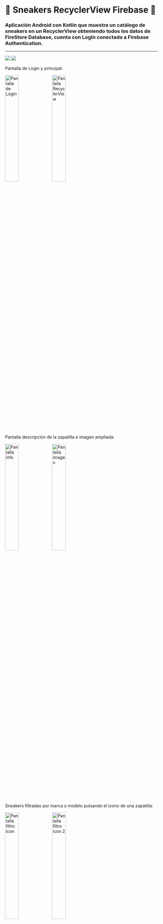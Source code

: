 <h1>👟 Sneakers RecyclerView Firebase 📱</h1>

<h3>Aplicación Android con Kotlin que muestra un catálogo de sneakers en un RecyclerView obteniendo todos los datos de FireStore Database,
cuenta con LogIn conectado a Firebase Authentication.</h3>
<hr>
<p align="left">
  <img src="https://img.shields.io/badge/Kotlin-1.7.20-blueviolet">
  <img src="https://img.shields.io/badge/Android%20Studio-2021.3.1-blue">
  
</p>
<p>Pantalla de Login y principal:</p>
<p>
  <img src="https://user-images.githubusercontent.com/95143980/213590087-d8b2ea1c-4ed9-4140-9675-b6c15d5611fd.JPG" style="heigth: 50%; width: 30%" alt="Pantalla de Login">
  <img src="https://user-images.githubusercontent.com/95143980/213590780-ecfb63f6-5b83-4012-86bb-00ecf11d2eb7.JPG" style="heigth: 50%; width: 30%" alt="Pantalla RecyclerView">
</p>
<p>Pantalla descripción de la zapatilla e imagen ampliada:</p>
<p>
  <img src="https://user-images.githubusercontent.com/95143980/213590920-0dd2c4b6-0fbc-41d9-b4a8-ac154d796873.JPG" style="heigth: 50%; width: 30%" alt="Pantalla info">
  <img src="https://user-images.githubusercontent.com/95143980/213590915-3dd40a8a-41f9-428b-be66-fd674be13acf.JPG" style="heigth: 50%; width: 30%" alt="Pantalla imagen">
</p>
<p>Sneakers filtradas por marca o modelo pulsando el icono de una zapatilla:</p>
<p>
  <img src="https://user-images.githubusercontent.com/95143980/213590929-79fcae53-a3d9-4047-8484-5559bf69a148.JPG" style="heigth: 50%; width: 30%" alt="Pantalla filtro icon">
  <img src="https://user-images.githubusercontent.com/95143980/213590933-67128429-0c94-4cbf-b989-f6a1cdd45b26.JPG" style="heigth: 50%; width: 30%" alt="Pantalla filtro icon 2">
</p>

